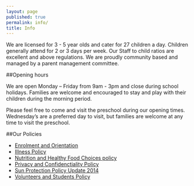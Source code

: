 ```yaml
---
layout: page
published: true
permalink: info/
title: Info
---
```


We are licensed for 3 - 5 year olds and cater for 27 children a day. Children generally attend for 2 or 3 days per week. Our Staff to child ratios are excellent and above regulations. We are proudly community based and managed by a parent management committee.

##Opening hours

We are open Monday – Friday from 9am - 3pm and close during school holidays. Families are welcome and encouraged to stay and play with their children during the morning period.

Please feel free to come and visit the preschool during our opening times. Wednesday’s are a preferred day to visit, but families are welcome at any time to visit the preschool.

##Our Policies

- [Enrolment and Orientation](../pdfs/enrolment-and-orientation.pdf)
- [Illness Policy](../pdfs/illness-policy.pdf)
- [Nutrition and Healthy Food Choices policy](../pdfs/nutrition-and-healthy-food-choices-policy.pdf)
- [Privacy and Confidenctiality Policy](../pdfs/privacy-and-confidenctiality-policy.pdf)
- [Sun Protection Policy Update 2014](../pdfs/sun-protection-policy-update-2014.pdf)
- [Volunteers and Students Policy](../pdfs/volunteers-and-students-policy.pdf)